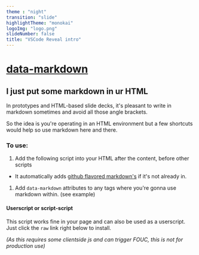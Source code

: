 ```yaml
---
theme : "night"
transition: "slide"
highlightTheme: "monokai"
logoImg: "logo.png"
slideNumber: false
title: "VSCode Reveal intro"
---
```


# [data-markdown][1]

## I just put some markdown in ur HTML

In prototypes and HTML-based slide decks, it's pleasant to write in markdown sometimes and avoid all those angle brackets.

So the idea is you're operating in an HTML environment but a few shortcuts would help so use markdown here and there.

### To use:

1. Add the following script into your HTML after the content, before other scripts

- It automatically adds [github flavored markdown's](https://raw.github.com/github/github-flavored-markdown/gh-pages/scripts/showdown.js) if it's not already in.

1. Add `data-markdown` attributes to any tags where you're gonna use markdown within. (see example)

#### Userscript or script-script

This script works fine in your page and can also be used as a userscript. Just click the `raw` link right below to install.

_(As this requires some clientside js and can trigger FOUC, this is not for production use)_

[1]: .1